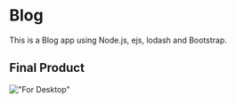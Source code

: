 # Blog
This is a Blog app using Node.js, ejs, lodash and Bootstrap.

## Final Product

!["For Desktop"]()
